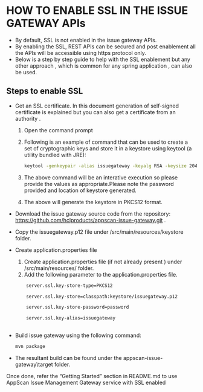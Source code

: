 # HOW TO ENABLE SSL IN THE ISSUE GATEWAY APIs

- By default, SSL is not enabled in the issue gateway APIs.
- By enabling the SSL, REST APIs can be secured and post enablement all the APIs will be accessible using https protocol only.
- Below is a step by step guide to help with the SSL enablement but any other approach , which is common for any spring application , can also be used.   

## Steps to enable SSL

- Get an SSL certificate. In this document generation of self-signed certificate is explained but you can also get a certificate from an authority .
	1. Open the command prompt
	2. Following is an example of command that can be used to create a set of cryptographic keys and store it in a keystore using keytool (a utility bundled with JRE):
		
		```sh
        keytool -genkeypair -alias issuegateway -keyalg RSA -keysize 2048 -storetype PKCS12 -keystore issuegateway.p12 -validity 3650
        ```
		
	3. The above command will be an interative execution so please provide the values as appropriate.Please note the password provided and location of keystore generated.
	4. The above will generate the keystore in PKCS12 format.
- Download the issue gateway source code from the repository: https://github.com/hclproducts/appscan-issue-gateway.git .
- Copy the issuegateway.p12 file under /src/main/resources/keystore folder.
- Create application.properties file
	1. Create application.properties file (if not already present ) under /src/main/resources/ folder.
	2. Add the following parameter to the application.properties file.
	
	```sh
        server.ssl.key-store-type=PKCS12

        server.ssl.key-store=classpath:keystore/issuegateway.p12

        server.ssl.key-store-password=password
	
        server.ssl.key-alias=issuegateway
        
- Build issue gateway using the following command: 
	
	```sh
	mvn package
	```
	
- The resultant build can be found under the appscan-issue-gateway\target folder.


Once done, refer the “Getting Started” section in README.md to use AppScan Issue Management Gateway service with SSL enabled
